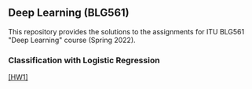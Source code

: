 ## Deep Learning (BLG561)

This repository provides the solutions to the assignments for ITU BLG561 "Deep Learning" course (Spring 2022).

### Classification with Logistic Regression 
[[HW1]](https://github.com/iremonur/BLG561-DeepLearning/tree/master/Homework%20I)

